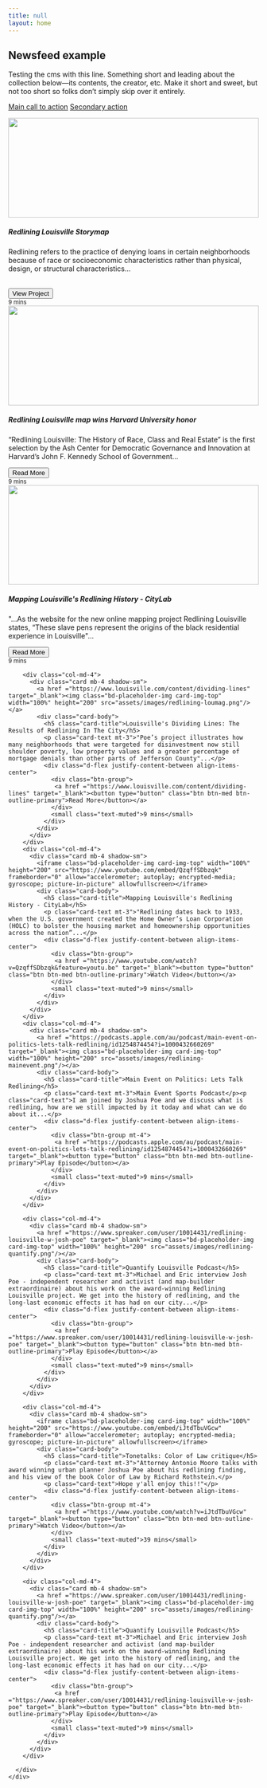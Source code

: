 ```yaml
---
title: null
layout: home
---
```


<section class="jumbotron text-center">
    <div class="container">
      <h1 class="jumbotron-heading">Newsfeed example</h1>
      <p class="lead text-muted">Testing the cms with this line.  Something short and leading about the collection below—its contents, the creator, etc. Make it short and sweet, but not too short so folks don’t simply skip over it entirely.</p>
      <p>
        <a href="#" class="btn btn-primary my-2">Main call to action</a>
        <a href="#" class="btn btn-secondary my-2">Secondary action</a>
      </p>
    </div>
  </section>

  <div class="album py-5 bg-light">
    <div class="container">
      <div class="row">
        <div class="col-md-4">
          <div class="card mb-4 shadow-sm">
            <a href ="https://lojic.maps.arcgis.com/apps/MapSeries/index.html?appid=e4d29907953c4094a17cb9ea8f8f89de" target="_blank"><img class="bd-placeholder-img card-img-top" width="100%" height="200" src="assets/images/redlining-thumb.png"/></a>
            <div class="card-body">
              <h5 class="card-title">Redlining Louisville Storymap</h5>
              <p class="card-text mt-3">Redlining refers to the practice of denying loans in certain neighborhoods because of race or socioeconomic characteristics rather than physical, design, or structural characteristics...</p><br/>
              <div class="d-flex justify-content-between align-items-center">
                <div class="btn-group">
                  <a href ="https://lojic.maps.arcgis.com/apps/MapSeries/index.html?appid=e4d29907953c4094a17cb9ea8f8f89de" target="_blank"><button type="button" class="btn btn-med btn-outline-primary">View Project</button></a>
                </div>
                <small class="text-muted">9 mins</small>
              </div>
            </div>
          </div>
        </div>
        <div class="col-md-4">
          <div class="card mb-4 shadow-sm">
            <a href ="https://insiderlouisville.com/government/redlining-louisville-map-wins-harvard-university-honor/" target="_blank"><img class="bd-placeholder-img card-img-top" width="100%" height="200" src="assets/images/redlining-harvard.png"/></a>
            <div class="card-body">
              <h5 class="card-title">Redlining Louisville map wins Harvard University honor</h5>
              <p class="card-text mt-3">“Redlining Louisville: The History of Race, Class and Real Estate” is the first selection by the Ash Center for Democratic Governance and Innovation at Harvard’s John F. Kennedy School of Government...</p>
              <div class="d-flex justify-content-between align-items-center">
                <div class="btn-group">
                  <a href ="https://insiderlouisville.com/government/redlining-louisville-map-wins-harvard-university-honor/" target="_blank"><button type="button" class="btn btn-med btn-outline-primary">Read More</button></a>
                </div>
                <small class="text-muted">9 mins</small>
              </div>
            </div>
          </div>
        </div>
        <div class="col-md-4">
          <div class="card mb-4 shadow-sm">
            <a href ="https://www.citylab.com/equity/2017/02/louisville-confronts-its-redlining-past-and-present/517125/" target="_blank"><img class="bd-placeholder-img card-img-top" width="100%" height="200" src="assets/images/redlining-citylab.png"/></a>
            <div class="card-body">
              <h5 class="card-title">Mapping Louisville's Redlining History - CityLab</h5>
              <p class="card-text mt-3">"...As the website for the new online mapping project Redlining Louisville states, “These slave pens represent the origins of the black residential experience in Louisville"...</p>
              <div class="d-flex justify-content-between align-items-center">
                <div class="btn-group">
                 <a href ="https://www.citylab.com/equity/2017/02/louisville-confronts-its-redlining-past-and-present/517125/" target="_blank"><button type="button" class="btn btn-med btn-outline-primary">Read More</button></a>
                </div>
                <small class="text-muted">9 mins</small>
              </div>
            </div>
          </div>
        </div>

        <div class="col-md-4">
          <div class="card mb-4 shadow-sm">
            <a href ="https://www.louisville.com/content/dividing-lines" target="_blank"><img class="bd-placeholder-img card-img-top" width="100%" height="200" src="assets/images/redlining-loumag.png"/></a>
            <div class="card-body">
              <h5 class="card-title">Louisville's Dividing Lines: The Results of Redlining In The City</h5>
              <p class="card-text mt-3">"Poe’s project illustrates how many neighborhoods that were targeted for disinvestment now still shoulder poverty, low property values and a greater percentage of mortgage denials than other parts of Jefferson County"...</p>
              <div class="d-flex justify-content-between align-items-center">
                <div class="btn-group">
                 <a href ="https://www.louisville.com/content/dividing-lines" target="_blank"><button type="button" class="btn btn-med btn-outline-primary">Read More</button></a>
                </div>
                <small class="text-muted">9 mins</small>
              </div>
            </div>
          </div>
        </div>
        <div class="col-md-4">
          <div class="card mb-4 shadow-sm">
            <iframe class="bd-placeholder-img card-img-top" width="100%" height="200" src="https://www.youtube.com/embed/QzqffSDbzqk" frameborder="0" allow="accelerometer; autoplay; encrypted-media; gyroscope; picture-in-picture" allowfullscreen></iframe>
            <div class="card-body">
              <h5 class="card-title">Mapping Louisville's Redlining History - CityLab</h5>
              <p class="card-text mt-3">"Redlining dates back to 1933, when the U.S. government created the Home Owner’s Loan Corporation (HOLC) to bolster the housing market and homeownership opportunities across the nation”...</p>
              <div class="d-flex justify-content-between align-items-center">
                <div class="btn-group">
                 <a href ="https://www.youtube.com/watch?v=QzqffSDbzqk&feature=youtu.be" target="_blank"><button type="button" class="btn btn-med btn-outline-primary">Watch Video</button></a>
                </div>
                <small class="text-muted">9 mins</small>
              </div>
            </div>
          </div>
        </div>
        <div class="col-md-4">
          <div class="card mb-4 shadow-sm">
            <a href ="https://podcasts.apple.com/au/podcast/main-event-on-politics-lets-talk-redlining/id1254874454?i=1000432660269" target="_blank"><img class="bd-placeholder-img card-img-top" width="100%" height="200" src="assets/images/redlining-mainevent.png"/></a>
            <div class="card-body">
              <h5 class="card-title">Main Event on Politics: Lets Talk Redlining</h5>
              <p class="card-text mt-3">Main Event Sports Podcast</p><p class="card-text">I am joined by Joshua Poe and we discuss what is redlining, how are we still impacted by it today and what can we do about it...</p>
              <div class="d-flex justify-content-between align-items-center">
                <div class="btn-group mt-4">
                 <a href ="https://podcasts.apple.com/au/podcast/main-event-on-politics-lets-talk-redlining/id1254874454?i=1000432660269" target="_blank"><button type="button" class="btn btn-med btn-outline-primary">Play Episode</button></a>
                </div>
                <small class="text-muted">9 mins</small>
              </div>
            </div>
          </div>
        </div>

        <div class="col-md-4">
          <div class="card mb-4 shadow-sm">
            <a href ="https://www.spreaker.com/user/10014431/redlining-louisville-w-josh-poe" target="_blank"><img class="bd-placeholder-img card-img-top" width="100%" height="200" src="assets/images/redlining-quantify.png"/></a>
            <div class="card-body">
              <h5 class="card-title">Quantify Louisville Podcast</h5>
              <p class="card-text mt-3">Michael and Eric interview Josh Poe - independent researcher and activist (and map-builder extraordinaire) about his work on the award-winning Redlining Louisville project. We get into the history of redlining, and the long-last economic effects it has had on our city...</p>
              <div class="d-flex justify-content-between align-items-center">
                <div class="btn-group">
                 <a href ="https://www.spreaker.com/user/10014431/redlining-louisville-w-josh-poe" target="_blank"><button type="button" class="btn btn-med btn-outline-primary">Play Episode</button></a>
                </div>
                <small class="text-muted">9 mins</small>
              </div>
            </div>
          </div>
        </div>

        <div class="col-md-4">
          <div class="card mb-4 shadow-sm">
            <iframe class="bd-placeholder-img card-img-top" width="100%" height="200" src="https://www.youtube.com/embed/iJtdTbuVGcw" frameborder="0" allow="accelerometer; autoplay; encrypted-media; gyroscope; picture-in-picture" allowfullscreen></iframe>
            <div class="card-body">
              <h5 class="card-title">Tonetalks: Color of Law critique</h5>
              <p class="card-text mt-3">"Attorney Antonio Moore talks with award winning urban planner Joshua Poe about his redlining finding, and his view of the book Color of Law by Richard Rothstein.</p>
              <p class="card-text">Hope y'all enjoy this!!"</p>
              <div class="d-flex justify-content-between align-items-center">
                <div class="btn-group mt-4">
                 <a href ="https://www.youtube.com/watch?v=iJtdTbuVGcw" target="_blank"><button type="button" class="btn btn-med btn-outline-primary">Watch Video</button></a>
                </div>
                <small class="text-muted">39 mins</small>
              </div>
            </div>
          </div>
        </div>

        <div class="col-md-4">
          <div class="card mb-4 shadow-sm">
            <a href ="https://www.spreaker.com/user/10014431/redlining-louisville-w-josh-poe" target="_blank"><img class="bd-placeholder-img card-img-top" width="100%" height="200" src="assets/images/redlining-quantify.png"/></a>
            <div class="card-body">
              <h5 class="card-title">Quantify Louisville Podcast</h5>
              <p class="card-text mt-3">Michael and Eric interview Josh Poe - independent researcher and activist (and map-builder extraordinaire) about his work on the award-winning Redlining Louisville project. We get into the history of redlining, and the long-last economic effects it has had on our city...</p>
              <div class="d-flex justify-content-between align-items-center">
                <div class="btn-group">
                 <a href ="https://www.spreaker.com/user/10014431/redlining-louisville-w-josh-poe" target="_blank"><button type="button" class="btn btn-med btn-outline-primary">Play Episode</button></a>
                </div>
                <small class="text-muted">9 mins</small>
              </div>
            </div>
          </div>
        </div>

      </div>
    </div>
  </div>
